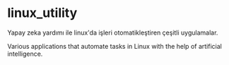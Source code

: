 # linux_utility

Yapay zeka yardımı ile linux'da işleri otomatikleştiren çeşitli uygulamalar.

Various applications that automate tasks in Linux with the help of artificial intelligence.
